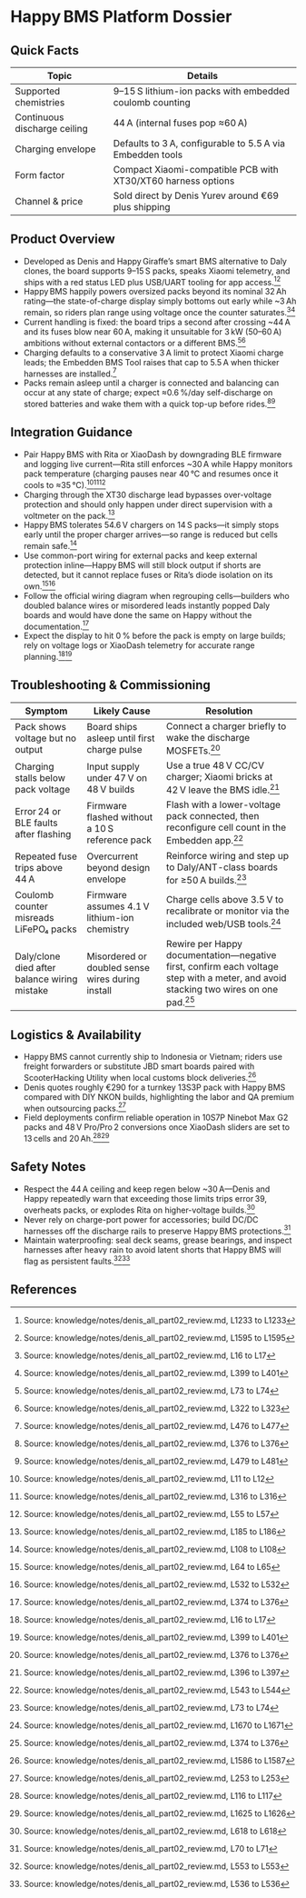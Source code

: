 # Happy BMS Platform Dossier

## Quick Facts

| Topic | Details |
| --- | --- |
| Supported chemistries | 9–15 S lithium-ion packs with embedded coulomb counting | 
| Continuous discharge ceiling | 44 A (internal fuses pop ≈60 A) |
| Charging envelope | Defaults to 3 A, configurable to 5.5 A via Embedden tools |
| Form factor | Compact Xiaomi-compatible PCB with XT30/XT60 harness options |
| Channel & price | Sold direct by Denis Yurev around €69 plus shipping |

## Product Overview

- Developed as Denis and Happy Giraffe’s smart BMS alternative to Daly clones, the board supports 9–15 S packs, speaks Xiaomi telemetry, and ships with a red status LED plus USB/UART tooling for app access.[^1][^2]
- Happy BMS happily powers oversized packs beyond its nominal 32 Ah rating—the state-of-charge display simply bottoms out early while ~3 Ah remain, so riders plan range using voltage once the counter saturates.[^3][^4]
- Current handling is fixed: the board trips a second after crossing ~44 A and its fuses blow near 60 A, making it unsuitable for 3 kW (50–60 A) ambitions without external contactors or a different BMS.[^5][^6]
- Charging defaults to a conservative 3 A limit to protect Xiaomi charge leads; the Embedden BMS Tool raises that cap to 5.5 A when thicker harnesses are installed.[^7]
- Packs remain asleep until a charger is connected and balancing can occur at any state of charge; expect ≈0.6 %/day self-discharge on stored batteries and wake them with a quick top-up before rides.[^8][^9]

## Integration Guidance

- Pair Happy BMS with Rita or XiaoDash by downgrading BLE firmware and logging live current—Rita still enforces ~30 A while Happy monitors pack temperature (charging pauses near 40 °C and resumes once it cools to ≈35 °C).[^10][^11][^12]
- Charging through the XT30 discharge lead bypasses over-voltage protection and should only happen under direct supervision with a voltmeter on the pack.[^13]
- Happy BMS tolerates 54.6 V chargers on 14 S packs—it simply stops early until the proper charger arrives—so range is reduced but cells remain safe.[^14]
- Use common-port wiring for external packs and keep external protection inline—Happy BMS will still block output if shorts are detected, but it cannot replace fuses or Rita’s diode isolation on its own.[^15][^16]
- Follow the official wiring diagram when regrouping cells—builders who doubled balance wires or misordered leads instantly popped Daly boards and would have done the same on Happy without the documentation.[^17]
- Expect the display to hit 0 % before the pack is empty on large builds; rely on voltage logs or XiaoDash telemetry for accurate range planning.[^3][^4]

## Troubleshooting & Commissioning

| Symptom | Likely Cause | Resolution |
| --- | --- | --- |
| Pack shows voltage but no output | Board ships asleep until first charge pulse | Connect a charger briefly to wake the discharge MOSFETs.[^8] |
| Charging stalls below pack voltage | Input supply under 47 V on 48 V builds | Use a true 48 V CC/CV charger; Xiaomi bricks at 42 V leave the BMS idle.[^18] |
| Error 24 or BLE faults after flashing | Firmware flashed without a 10 S reference pack | Flash with a lower-voltage pack connected, then reconfigure cell count in the Embedden app.[^19] |
| Repeated fuse trips above 44 A | Overcurrent beyond design envelope | Reinforce wiring and step up to Daly/ANT-class boards for ≥50 A builds.[^5] |
| Coulomb counter misreads LiFePO₄ packs | Firmware assumes 4.1 V lithium-ion chemistry | Charge cells above 3.5 V to recalibrate or monitor via the included web/USB tools.[^20] |
| Daly/clone died after balance wiring mistake | Misordered or doubled sense wires during install | Rewire per Happy documentation—negative first, confirm each voltage step with a meter, and avoid stacking two wires on one pad.[^17] |

## Logistics & Availability

- Happy BMS cannot currently ship to Indonesia or Vietnam; riders use freight forwarders or substitute JBD smart boards paired with ScooterHacking Utility when local customs block deliveries.[^21]
- Denis quotes roughly €290 for a turnkey 13S3P pack with Happy BMS compared with DIY NKON builds, highlighting the labor and QA premium when outsourcing packs.[^22]
- Field deployments confirm reliable operation in 10S7P Ninebot Max G2 packs and 48 V Pro/Pro 2 conversions once XiaoDash sliders are set to 13 cells and 20 Ah.[^23][^24]

## Safety Notes

- Respect the 44 A ceiling and keep regen below ~30 A—Denis and Happy repeatedly warn that exceeding those limits trips error 39, overheats packs, or explodes Rita on higher-voltage builds.[^25]
- Never rely on charge-port power for accessories; build DC/DC harnesses off the discharge rails to preserve Happy BMS protections.[^26]
- Maintain waterproofing: seal deck seams, grease bearings, and inspect harnesses after heavy rain to avoid latent shorts that Happy BMS will flag as persistent faults.[^27][^28]

## References

[^1]: Source: knowledge/notes/denis_all_part02_review.md, L1233 to L1233
[^2]: Source: knowledge/notes/denis_all_part02_review.md, L1595 to L1595
[^3]: Source: knowledge/notes/denis_all_part02_review.md, L16 to L17
[^4]: Source: knowledge/notes/denis_all_part02_review.md, L399 to L401
[^5]: Source: knowledge/notes/denis_all_part02_review.md, L73 to L74
[^6]: Source: knowledge/notes/denis_all_part02_review.md, L322 to L323
[^7]: Source: knowledge/notes/denis_all_part02_review.md, L476 to L477
[^8]: Source: knowledge/notes/denis_all_part02_review.md, L376 to L376
[^9]: Source: knowledge/notes/denis_all_part02_review.md, L479 to L481
[^10]: Source: knowledge/notes/denis_all_part02_review.md, L11 to L12
[^11]: Source: knowledge/notes/denis_all_part02_review.md, L316 to L316
[^12]: Source: knowledge/notes/denis_all_part02_review.md, L55 to L57
[^13]: Source: knowledge/notes/denis_all_part02_review.md, L185 to L186
[^14]: Source: knowledge/notes/denis_all_part02_review.md, L108 to L108
[^15]: Source: knowledge/notes/denis_all_part02_review.md, L64 to L65
[^16]: Source: knowledge/notes/denis_all_part02_review.md, L532 to L532
[^17]: Source: knowledge/notes/denis_all_part02_review.md, L374 to L376
[^18]: Source: knowledge/notes/denis_all_part02_review.md, L396 to L397
[^19]: Source: knowledge/notes/denis_all_part02_review.md, L543 to L544
[^20]: Source: knowledge/notes/denis_all_part02_review.md, L1670 to L1671
[^21]: Source: knowledge/notes/denis_all_part02_review.md, L1586 to L1587
[^22]: Source: knowledge/notes/denis_all_part02_review.md, L253 to L253
[^23]: Source: knowledge/notes/denis_all_part02_review.md, L116 to L117
[^24]: Source: knowledge/notes/denis_all_part02_review.md, L1625 to L1626
[^25]: Source: knowledge/notes/denis_all_part02_review.md, L618 to L618
[^26]: Source: knowledge/notes/denis_all_part02_review.md, L70 to L71
[^27]: Source: knowledge/notes/denis_all_part02_review.md, L553 to L553
[^28]: Source: knowledge/notes/denis_all_part02_review.md, L536 to L536
